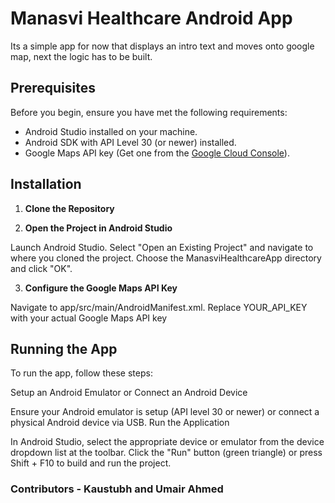 # Manasvi Healthcare Android App

Its a simple app for now that displays an intro text and moves onto google map, next the logic has to be built.

## Prerequisites

Before you begin, ensure you have met the following requirements:

- Android Studio installed on your machine.
- Android SDK with API Level 30 (or newer) installed.
- Google Maps API key (Get one from the [Google Cloud Console](https://console.cloud.google.com/google/maps-apis/overview)).

## Installation

1. **Clone the Repository**

2. **Open the Project in Android Studio**

Launch Android Studio.
Select "Open an Existing Project" and navigate to where you cloned the project.
Choose the ManasviHealthcareApp directory and click "OK".

3. **Configure the Google Maps API Key**

Navigate to app/src/main/AndroidManifest.xml.
Replace YOUR_API_KEY with your actual Google Maps API key

## Running the App
To run the app, follow these steps:

Setup an Android Emulator or Connect an Android Device

Ensure your Android emulator is setup (API level 30 or newer) or connect a physical Android device via USB.
Run the Application

In Android Studio, select the appropriate device or emulator from the device dropdown list at the toolbar.
Click the "Run" button (green triangle) or press Shift + F10 to build and run the project.

### Contributors - Kaustubh and Umair Ahmed
